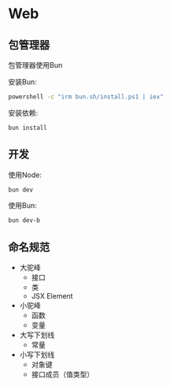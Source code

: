 # Web

## 包管理器

包管理器使用Bun

安装Bun:

  ```bash
  powershell -c "irm bun.sh/install.ps1 | iex"
  ```

安装依赖:

  ```bash
  bun install
  ```

## 开发

使用Node:

```bash
bun dev
```

使用Bun:

```bash
bun dev-b
```

## 命名规范

- 大驼峰
  - 接口
  - 类
  - JSX Element
- 小驼峰
  - 函数
  - 变量
- 大写下划线
  - 常量
- 小写下划线
  - 对象键
  - 接口成员（值类型）
